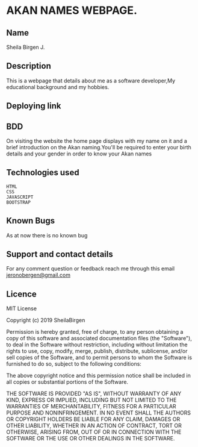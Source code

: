 # AKAN NAMES WEBPAGE.

## Name
Sheila Birgen J.

## Description
This is a webpage that details about me as a software developer,My educational background and my hobbies.
## Deploying link

## BDD
On visiting the website the home page displays with my name on it and a brief introduction on the Akan naming.You'll be required to enter your birth details and your gender in order to know your Akan names
## Technologies used
    HTML
    CSS
    JAVASCRIPT
    BOOTSTRAP

## Known Bugs
As at now there is no known bug
## Support and contact details
For any comment question or feedback reach me through this email jeronobergen@gmail.com
## Licence
MIT License

Copyright (c) 2019 SheilaBirgen

Permission is hereby granted, free of charge, to any person obtaining a copy
of this software and associated documentation files (the "Software"), to deal
in the Software without restriction, including without limitation the rights
to use, copy, modify, merge, publish, distribute, sublicense, and/or sell
copies of the Software, and to permit persons to whom the Software is
furnished to do so, subject to the following conditions:

The above copyright notice and this permission notice shall be included in all
copies or substantial portions of the Software.

THE SOFTWARE IS PROVIDED "AS IS", WITHOUT WARRANTY OF ANY KIND, EXPRESS OR
IMPLIED, INCLUDING BUT NOT LIMITED TO THE WARRANTIES OF MERCHANTABILITY,
FITNESS FOR A PARTICULAR PURPOSE AND NONINFRINGEMENT. IN NO EVENT SHALL THE
AUTHORS OR COPYRIGHT HOLDERS BE LIABLE FOR ANY CLAIM, DAMAGES OR OTHER
LIABILITY, WHETHER IN AN ACTION OF CONTRACT, TORT OR OTHERWISE, ARISING FROM,
OUT OF OR IN CONNECTION WITH THE SOFTWARE OR THE USE OR OTHER DEALINGS IN THE
SOFTWARE.
